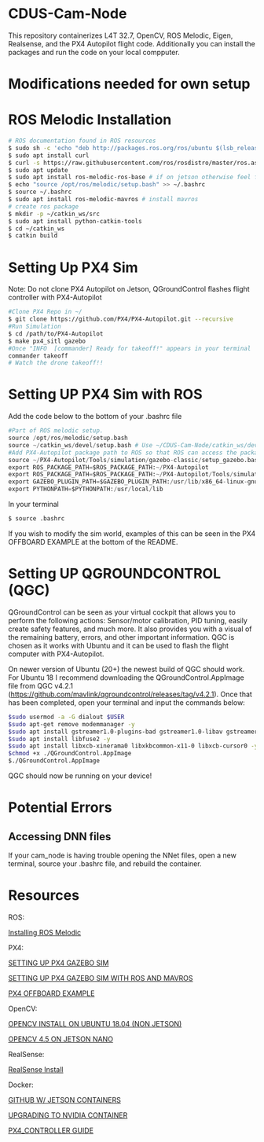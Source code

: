 # CDUS-Cam-Node
This repository containerizes L4T 32.7, OpenCV, ROS Melodic, Eigen, Realsense, and the PX4 Autopilot flight code. Additionally you can install the packages and run the code on your local compputer. 

# Modifications needed for own setup


# ROS Melodic Installation

```bash
# ROS documentation found in ROS resources
$ sudo sh -c 'echo "deb http://packages.ros.org/ros/ubuntu $(lsb_release -sc) main" > /etc/apt/sources.list.d/ros-latest.list'
$ sudo apt install curl
$ curl -s https://raw.githubusercontent.com/ros/rosdistro/master/ros.asc | sudo apt-key add -
$ sudo apt update
$ sudo apt install ros-melodic-ros-base # if on jetson otherwise feel free to install full version
$ echo "source /opt/ros/melodic/setup.bash" >> ~/.bashrc
$ source ~/.bashrc
$ sudo apt install ros-melodic-mavros # install mavros 
# create ros package
$ mkdir -p ~/catkin_ws/src
$ sudo apt install python-catkin-tools
$ cd ~/catkin_ws
$ catkin build
```

# Setting Up PX4 Sim 
Note: Do not clone PX4 Autopilot on Jetson, QGroundControl flashes flight controller with PX4-Autopilot
```bash
#Clone PX4 Repo in ~/
$ git clone https://github.com/PX4/PX4-Autopilot.git --recursive
#Run Simulation 
$ cd /path/to/PX4-Autopilot
$ make px4_sitl gazebo
#Once "INFO  [commander] Ready for takeoff!" appears in your terminal
commander takeoff
# Watch the drone takeoff!!
```
# Setting UP PX4 Sim with ROS
Add the code below to the bottom of your .bashrc file 
```python
#Part of ROS melodic setup. 
source /opt/ros/melodic/setup.bash
source ~/catkin_ws/devel/setup.bash # Use ~/CDUS-Cam-Node/catkin_ws/devel/setup.bash
#Add PX4-Autopilot package path to ROS so that ROS can access the package. This is necessary as the sim uses mavros_posix_sitl.launch, which uses other files located in the px4 package
source ~/PX4-Autopilot/Tools/simulation/gazebo-classic/setup_gazebo.bash ~/PX4-Autopilot ~/PX4-Autopilot/build/px4_sitl_default
export ROS_PACKAGE_PATH=$ROS_PACKAGE_PATH:~/PX4-Autopilot
export ROS_PACKAGE_PATH=$ROS_PACKAGE_PATH:~/PX4-Autopilot/Tools/simulation/gazebo-classic/sitl_gazebo-classic
export GAZEBO_PLUGIN_PATH=$GAZEBO_PLUGIN_PATH:/usr/lib/x86_64-linux-gnu/gazebo-9/plugins
export PYTHONPATH=$PYTHONPATH:/usr/local/lib
```
In your terminal
```bash
$ source .bashrc
```
If you wish to modify the sim world, examples of this can be seen in the PX4 OFFBOARD EXAMPLE at the bottom of the README.

# Setting UP QGROUNDCONTROL (QGC)
QGroundControl can be seen as your virtual cockpit that allows you to perform the following actions: Sensor/motor calibration, PID tuning, easily create safety features, and much more. It also provides you with a visual of the remaining battery, errors, and other important information. QGC is chosen as it works with Ubuntu and it can be used to flash the flight computer with PX4-Autopilot. 

On newer version of Ubuntu (20+) the newest build of QGC should work. For Ubuntu 18 I recommend downloading the QGroundControl.AppImage file from QGC v4.2.1 (https://github.com/mavlink/qgroundcontrol/releases/tag/v4.2.1). Once that has been completed, open your terminal and input the commands below:

```bash
$sudo usermod -a -G dialout $USER
$sudo apt-get remove modemmanager -y
$sudo apt install gstreamer1.0-plugins-bad gstreamer1.0-libav gstreamer1.0-gl -y
$sudo apt install libfuse2 -y
$sudo apt install libxcb-xinerama0 libxkbcommon-x11-0 libxcb-cursor0 -y
$chmod +x ./QGroundControl.AppImage
$./QGroundControl.AppImage
```
QGC should now be running on your device!

# Potential Errors
## Accessing DNN files
If your cam_node is having trouble opening the NNet files, open a new terminal, source your .bashrc file, and rebuild the container.

# Resources
ROS:

[Installing ROS Melodic](http://wiki.ros.org/melodic/Installation/Ubuntu)

PX4:

[SETTING UP PX4 GAZEBO SIM](https://docs.px4.io/v1.12/en/simulation/gazebo.html) 

[SETTING UP PX4 GAZEBO SIM WITH ROS AND MAVROS](https://docs.px4.io/v1.12/en/simulation/ros_interface.html)

[PX4 OFFBOARD EXAMPLE](https://docs.px4.io/main/en/ros/mavros_offboard_python.html)

OpenCV:

[OPENCV INSTALL ON UBUNTU 18.04 (NON JETSON)](https://linuxize.com/post/how-to-install-opencv-on-ubuntu-18-04/)

[OPENCV 4.5 ON JETSON NANO](https://www.youtube.com/watch?v=P-EZr0zy53g)

RealSense:

[RealSense Install](https://jetsonhacks.com/2019/12/22/install-realsense-camera-in-5-minutes-jetson-nano/)

Docker:

[GITHUB W/ JETSON CONTAINERS](https://github.com/dusty-nv/jetson-containers/blob/master/jetson_containers/l4t_version.py)

[UPGRADING TO NVIDIA CONTAINER](http://docs.nvidia.com/dgx/nvidia-container-runtime-upgrade/index.html)

[PX4_CONTROLLER GUIDE](https://github.com/RuslanAgishev/px4_control/tree/master)

